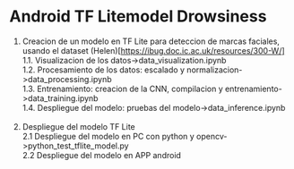 # Android TF Litemodel Drowsiness
1. Creacion de un modelo en TF Lite para deteccion de marcas faciales, usando el dataset (Helen)[https://ibug.doc.ic.ac.uk/resources/300-W/]<br/>
  1.1. Visualizacion de los datos->data_visualization.ipynb<br/>
  1.2. Procesamiento de los datos: escalado y normalizacion->data_processing.ipynb<br/>
  1.3. Entrenamiento: creacion de la CNN, compilacion y entrenamiento->data_training.ipynb<br/>
  1.4. Despliegue del modelo: pruebas del modelo->data_inference.ipynb<br/><br/>
2. Despliegue del modelo TF Lite<br/>
  2.1 Despliegue del modelo en PC con python y opencv->python_test_tflite_model.py<br/>
  2.2 Despliegue del modelo en APP android<br/>
